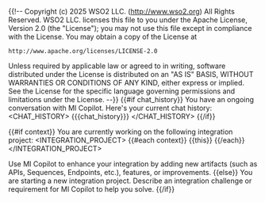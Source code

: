 {{!--
  Copyright (c) 2025 WSO2 LLC. (http://www.wso2.org) All Rights Reserved.
  WSO2 LLC. licenses this file to you under the Apache License,
  Version 2.0 (the "License"); you may not use this file except
  in compliance with the License.
  You may obtain a copy of the License at

    http://www.apache.org/licenses/LICENSE-2.0

 Unless required by applicable law or agreed to in writing,
 software distributed under the License is distributed on an
 "AS IS" BASIS, WITHOUT WARRANTIES OR CONDITIONS OF ANY
 KIND, either express or implied.  See the License for the
 specific language governing permissions and limitations
 under the License.
--}}
{{#if chat_history}}
You have an ongoing conversation with MI Copilot. Here's your current chat history:
<CHAT_HISTORY>
{{{chat_history}}}
</CHAT_HISTORY>
{{/if}}

{{#if context}}
You are currently working on the following integration project:
<INTEGRATION_PROJECT>
{{#each context}}
{{this}}
{{/each}}
</INTEGRATION_PROJECT>

Use MI Copilot to enhance your integration by adding new artifacts (such as APIs, Sequences, Endpoints, etc.), features, or improvements.
{{else}}
You are starting a new integration project. Describe an integration challenge or requirement for MI Copilot to help you solve.
{{/if}}
